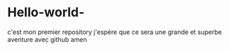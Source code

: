 # Hello-world-
c'est mon premier repository j'espère que ce sera une grande et superbe aventure avec github amen
